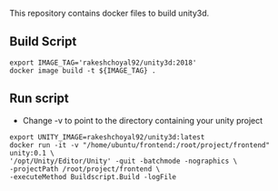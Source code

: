 This repository contains docker files to build unity3d.

## Build Script
```
export IMAGE_TAG='rakeshchoyal92/unity3d:2018'
docker image build -t ${IMAGE_TAG} . 
 ```

## Run script
- Change -v to point to the directory containing your unity project

```
export UNITY_IMAGE=rakeshchoyal92/unity3d:latest
docker run -it -v "/home/ubuntu/frontend:/root/project/frontend" unity:0.1 \
'/opt/Unity/Editor/Unity' -quit -batchmode -nographics \
-projectPath /root/project/frontend \
-executeMethod Buildscript.Build -logFile
```